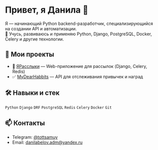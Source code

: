 # Привет, я Данила 👋

Я — начинающий Python backend-разработчик, специализирующийся на создании API и автоматизации.  
🧠 Учусь, развиваюсь и применяю Python, Django, PostgreSQL, Docker, Celery и другие технологии.

## 🚀 Мои проекты

- 🔄 [ЯРасслыки](https://github.com/Fullesh/email-service) — Web-приложение для рассылок (Django, Celery, Redis)
- ✅ [MyDearHabbits](https://github.com/Fullesh/MyDearHabbits) — API для отслеживания привычек и наград

## 🛠 Навыки и стек
`Python` `Django` `DRF` `PostgreSQL` `Redis` `Celery` `Docker` `Git`

## 📫 Контакты
- Telegram: [@tottsamuy](https://t.me/tottsamuy)
- Email: danilabelov.adm@yandex.ru
